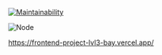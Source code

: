 [![Maintainability](https://api.codeclimate.com/v1/badges/2c31bda163eca9fa6335/maintainability)](https://codeclimate.com/github/sandraLbdv/frontend-project-lvl3/maintainability)

![Node](https://github.com/sandraLbdv/frontend-project-lvl3/workflows/Node/badge.svg)

https://frontend-project-lvl3-bay.vercel.app/
<a target="_blank" href="https://frontend-project-lvl3-bay.vercel.app/"></a>
